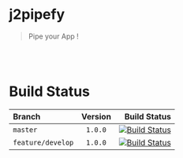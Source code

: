 # j2pipefy
> Pipe your App !

<br><br>

# Build Status
| Branch            | Version   | Build Status      |
| :------------     | :-----:   | -------------:    |
| `master`          | `1.0.0`   | [![Build Status](https://travis-ci.org/ah5/j2pipefy.svg?branch=master)](https://travis-ci.org/ah5/j2pipefy) |
| `feature/develop` | `1.0.0`   | [![Build Status](https://travis-ci.org/ah5/j2pipefy.svg?branch=feature/develop)](https://travis-ci.org/ah5/j2pipefy) |
